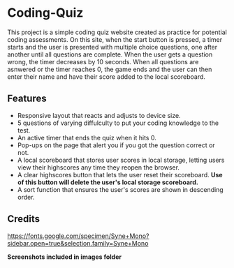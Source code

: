 # Coding-Quiz

This project is a simple coding quiz website created as practice for potential coding assessments. On this site, when the start button is pressed, a timer starts and the user is presented with multiple choice questions, one after another until all questions are complete. When the user gets a question wrong, the timer decreases by 10 seconds. When all questions are asnwered or the timer reaches 0, the game ends and the user can then enter their name and have their score added to the local scoreboard.

## Features
* Responsive layout that reacts and adjusts to device size.
* 5 questions of varying diffulculty to put your coding knowledge to the test.
* An active timer that ends the quiz when it hits 0.
* Pop-ups on the page that alert you if you got the question correct or not.
* A local scoreboard that stores user scores in local storage, letting users view their highscores any time they reopen the browser.
* A clear highscores button that lets the user reset their scoreboard. **Use of this button will delete the user's local storage scoreboard.**
* A sort function that ensures the user's scores are shown in descending order.

## Credits
https://fonts.google.com/specimen/Syne+Mono?sidebar.open=true&selection.family=Syne+Mono

**Screenshots included in images folder**
